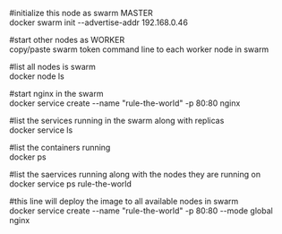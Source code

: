 #initialize this node as swarm MASTER<br>
docker swarm init --advertise-addr 192.168.0.46

#start other nodes as WORKER<br>
copy/paste swarm token command line to each worker node in swarm

#list all nodes is swarm<br>
docker node ls

#start nginx in the swarm<br>
docker service create --name "rule-the-world" -p 80:80 nginx

#list the services running in the swarm along with replicas<br>
docker service ls

#list the containers running<br>
docker ps

#list the saervices running along with the nodes they are running on<br>
docker service ps rule-the-world

#this line will deploy the image to all available nodes in swarm<br>
docker service create --name "rule-the-world" -p 80:80 --mode global nginx


